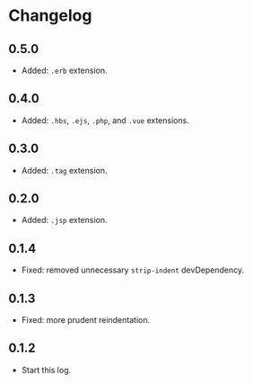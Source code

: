 # Changelog

## 0.5.0

- Added: `.erb` extension.

## 0.4.0

- Added: `.hbs`, `.ejs`, `.php`, and `.vue` extensions.

## 0.3.0

- Added: `.tag` extension.

## 0.2.0

- Added: `.jsp` extension.

## 0.1.4

- Fixed: removed unnecessary `strip-indent` devDependency.

## 0.1.3

- Fixed: more prudent reindentation.

## 0.1.2

- Start this log.
